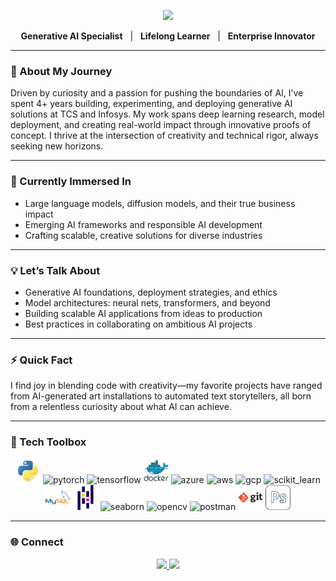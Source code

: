 <!-- Hero Banner with Typing SVG (different structure and greeting) -->
<p align="center">
  <img src="https://readme-typing-svg.herokuapp.com/?font=Satisfy&size=40&pause=1200&color=1E90FF&background=00000000&center=true&vCenter=true&width=700&lines=Rishabh+Varshney+here!;Generative+AI+builder;+4+years+in+AI,+TCS+%26+Infosys;Let’s+connect+%F0%9F%91%89" />
</p>






<!-- Subtitle with emotive icons and skill highlights -->
<p align="center">
  <b>Generative AI Specialist</b> &nbsp; | &nbsp; <b>Lifelong Learner</b> &nbsp; | &nbsp; <b>Enterprise Innovator</b>
</p>

---

### 🚀 About My Journey

Driven by curiosity and a passion for pushing the boundaries of AI, I’ve spent 4+ years building, experimenting, and deploying generative AI solutions at TCS and Infosys. My work spans deep learning research, model deployment, and creating real-world impact through innovative proofs of concept. I thrive at the intersection of creativity and technical rigor, always seeking new horizons.

---

### 🌱 Currently Immersed In

- Large language models, diffusion models, and their true business impact  
- Emerging AI frameworks and responsible AI development  
- Crafting scalable, creative solutions for diverse industries

---

### 💡 Let’s Talk About

- Generative AI foundations, deployment strategies, and ethics  
- Model architectures: neural nets, transformers, and beyond  
- Building scalable AI applications from ideas to production  
- Best practices in collaborating on ambitious AI projects

---

### ⚡ Quick Fact

I find joy in blending code with creativity—my favorite projects have ranged from AI-generated art installations to automated text storytellers, all born from a relentless curiosity about what AI can achieve.

---

### 🧰 Tech Toolbox

<p align="center">
  <img src="https://raw.githubusercontent.com/devicons/devicon/master/icons/python/python-original.svg" alt="python" width="40">
  <img src="https://www.vectorlogo.zone/logos/pytorch/pytorch-icon.svg" alt="pytorch" width="40">
  <img src="https://www.vectorlogo.zone/logos/tensorflow/tensorflow-icon.svg" alt="tensorflow" width="40">
  <img src="https://raw.githubusercontent.com/devicons/devicon/master/icons/docker/docker-original-wordmark.svg" alt="docker" width="40">
  <img src="https://www.vectorlogo.zone/logos/microsoft_azure/microsoft_azure-icon.svg" alt="azure" width="40">
  <img src="https://www.vectorlogo.zone/logos/amazon_aws/amazon_aws-ar21.svg" alt="aws" width="40">
  <img src="https://www.vectorlogo.zone/logos/google_cloud/google_cloud-icon.svg" alt="gcp" width="40">
  <img src="https://upload.wikimedia.org/wikipedia/commons/0/05/Scikit_learn_logo_small.svg" alt="scikit_learn" width="40">
  <img src="https://raw.githubusercontent.com/devicons/devicon/master/icons/mysql/mysql-original-wordmark.svg" alt="mysql" width="40">
  <img src="https://raw.githubusercontent.com/devicons/devicon/2ae2a900d2f041da66e950e4d48052658d850630/icons/pandas/pandas-original.svg" alt="pandas" width="40">
  <img src="https://seaborn.pydata.org/_images/logo-mark-lightbg.svg" alt="seaborn" width="40">
  <img src="https://www.vectorlogo.zone/logos/opencv/opencv-icon.svg" alt="opencv" width="40">
  <img src="https://www.vectorlogo.zone/logos/getpostman/getpostman-icon.svg" alt="postman" width="40">
  <img src="https://raw.githubusercontent.com/devicons/devicon/master/icons/git/git-original-wordmark.svg" alt="git" width="40">
  <img src="https://raw.githubusercontent.com/devicons/devicon/master/icons/photoshop/photoshop-line.svg" alt="photoshop" width="40">
</p>

---

### 🌐 Connect

<p align="center">
  <a href="https://linkedin.com/in/rishabh-varshney-036459153" target="blank">
    <img src="https://img.icons8.com/color/48/000000/linkedin.png" width="40" />
  </a>
  <a href="https://www.instagram.com/rishabhv_20/?hl=en" target="blank">
    <img src="https://img.icons8.com/fluency/48/instagram-new.png" width="40" />
  </a>
</p>


<!--
**RishabhVarshney007/RishabhVarshney007** is a ✨ _special_ ✨ repository because its `README.md` (this file) appears on your GitHub profile.

Here are some ideas to get you started:

- 🔭 I’m currently working on ...
- 🌱 I’m currently learning ...
- 👯 I’m looking to collaborate on ...
- 🤔 I’m looking for help with ...
- 💬 Ask me about ...
- 📫 How to reach me: ...
- 😄 Pronouns: ...
- ⚡ Fun fact: ...
-->
